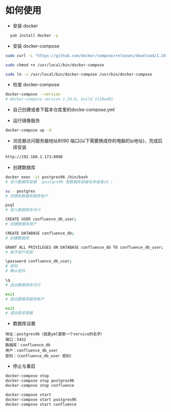 如何使用
===

- 安装 docker
```bash
  yum install docker -y
```

- 安装 docker-compose
```bash
sudo curl -L "https://github.com/docker/compose/releases/download/1.24.0/docker-compose-$(uname -s)-$(uname -m)" -o /usr/local/bin/docker-compose

sudo chmod +x /usr/local/bin/docker-compose

sudo ln -s /usr/local/bin/docker-compose /usr/bin/docker-compose
```

- 检查 docker-compose
```bash
docker-compose --version
# docker-compose version 1.24.0, build 1110ad01
```

- 自己创建或者下载本仓库里的docke-compose.yml

- 运行镜像服务
```bash
docker-compose up -d
```

- 浏览器访问服务器地址8090 端口(以下需要换成你的电脑的ip地址)，完成后续安装
```bash
http://192.168.1.173:8090
```

- 创建数据库
```bash
docker exec -it postgres96 /bin/bash
# 进入数据库容器 （postgre96 是数据库容器名称或者id ）

su - postgres
# 切换到数据库服务账户

psql
# 进入数据库命令行

CREATE USER confluence_db_user;
# 创建数据库用户

CREATE DATABASE confluence_db;
# 创建数据库

GRANT ALL PRIVILEGES ON DATABASE confluence_db TO confluence_db_user;
# 赋予用户权限

\password confluence_db_user;
# 密码
# 确认密码

\q
# 退出数据库命令行

exit
# 退出数据库服务账户

exit
# 退出登录容器
```
- 数据库设置
```
地址：postgres96（就是yml里第一个service的名字）
端口：5432
数据库：confluence_db
用户：confluence_db_user
密码：（confluence_db_user 密码）
```

- 停止与重启
```bash
docker-compose stop
docker-compose stop postgres96
docker-compose stop confluence

docker-compose start
docker-compose start postgres96
docker-compose start confluence
```
